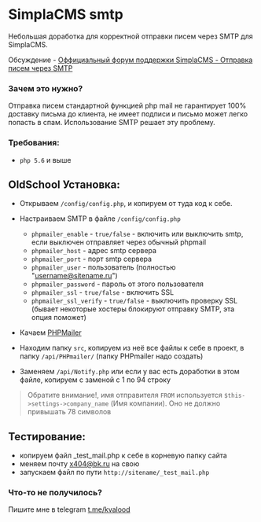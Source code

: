 # SimplaCMS smtp

Небольшая доработка для корректной отправки писем через SMTP для SimplaCMS.

Обсуждение - [Оффициальный форум поддержки SimplaCMS - Отправка писем через SMTP](http://forum.simplacms.ru/topic/13754-%D0%BE%D1%82%D0%BF%D1%80%D0%B0%D0%B2%D0%BA%D0%B0-%D0%BF%D0%B8%D1%81%D0%B5%D0%BC-%D1%87%D0%B5%D1%80%D0%B5%D0%B7-smtp/)

### Зачем это нужно?
Отправка писем стандартной функцией php mail не гарантирует 100% доставку письма до клиента, не имеет подписи и письмо может легко попасть в спам. Использование SMTP решает эту проблему.

### Требования:
* `php 5.6` и выше

## OldSchool Установка:
* Открываем `/config/config.php`, и копируем от туда код к себе. 
* Настраиваем SMTP в файле `/config/config.php`
  * `phpmailer_enable` - `true/false` - включить или выключить smtp, если выключен отправляет через обычный phpmail
  * `phpmailer_host` - адрес smtp сервера
  * `phpmailer_port` - порт smtp сервера
  * `phpmailer_user` - пользователь (полностью "username@sitename.ru")
  * `phpmailer_password` - пароль от этого пользователя
  * `phpmailer_ssl` - `true/false` - включить SSL
  * `phpmailer_ssl_verify` - `true/false` - выключить проверку SSL (бывает некоторые хостеры блокируют отправку SMTP, эта опция поможет)
  
* Качаем [PHPMailer](https://github.com/PHPMailer/PHPMailer)
* Находим папку `src`, копируем из неё все файлы к себе в проект, в папку `/api/PHPmailer/` (папку PHPmailer надо создать)
* Заменяем `/api/Notify.php` или если у вас есть доработки в этом файле, копируем с заменой с 1 по 94 строку

> Обратите внимание!, имя отправителя `FROM` используется `$this->settings->company_name` (Имя компании). Оно не должно привышать 78 символов

## Тестирование:
* копируем файл _test_mail.php к себе в корневую папку сайта
* меняем почту x404@bk.ru на свою
* запускаем файл по пути `http://sitename/_test_mail.php`

### Что-то не получилось?
Пишите мне в telegram [t.me/kvalood](https://t.me/kvalood)
